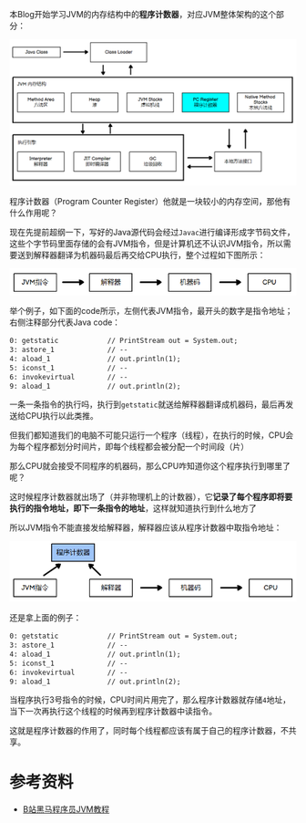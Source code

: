 本Blog开始学习JVM的内存结构中的**程序计数器**，对应JVM整体架构的这个部分：

![image-20220702193051477](img/image-20220702193051477.png)





程序计数器（Program Counter Register）他就是一块较小的内存空间，那他有什么作用呢？

现在先提前超纲一下，写好的Java源代码会经过`Javac`进行编译形成字节码文件，这些个字节码里面存储的会有JVM指令，但是计算机还不认识JVM指令，所以需要送到解释器翻译为机器码最后再交给CPU执行，整个过程如下图所示：



![image-20220702195822179](img/image-20220702195822179.png)



举个例子，如下面的code所示，左侧代表JVM指令，最开头的数字是指令地址；右侧注释部分代表Java code：

```
0: getstatic			// PrintStream out = System.out;
3: astore_1				// --
4: aload_1				// out.println(1);
5: iconst_1				// --
6: invokevirtual		// --
9: aload_1				// out.println(2);
```

一条一条指令的执行吗，执行到`getstatic`就送给解释器翻译成机器码，最后再发送给CPU执行以此类推。







但我们都知道我们的电脑不可能只运行一个程序（线程），在执行的时候，CPU会为每个程序都划分时间片，即每个线程都会被分配一个时间段（片）

那么CPU就会接受不同程序的机器码，那么CPU咋知道你这个程序执行到哪里了呢？

这时候程序计数器就出场了（并非物理机上的计数器），它**记录了每个程序即将要执行的指令地址，即下一条指令的地址**，这样就知道执行到什么地方了

所以JVM指令不能直接发给解释器，解释器应该从程序计数器中取指令地址：

![image-20220702201041137](img/image-20220702201041137.png)

还是拿上面的例子：

```
0: getstatic			// PrintStream out = System.out;
3: astore_1				// --
4: aload_1				// out.println(1);
5: iconst_1				// --
6: invokevirtual		// --
9: aload_1				// out.println(2);
```

当程序执行3号指令的时候，CPU时间片用完了，那么程序计数器就存储`4`地址，当下一次再执行这个线程的时候再到程序计数器中读指令。



这就是程序计数器的作用了，同时每个线程都应该有属于自己的程序计数器，不共享。





# 参考资料

- [B站黑马程序员JVM教程](https://www.bilibili.com/video/BV1yE411Z7AP)